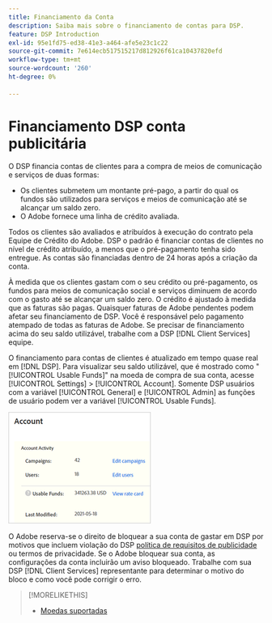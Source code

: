 ```yaml
---
title: Financiamento da Conta
description: Saiba mais sobre o financiamento de contas para DSP.
feature: DSP Introduction
exl-id: 95e1fd75-ed38-41e3-a464-afe5e23c1c22
source-git-commit: 7e614ecb517515217d812926f61ca10437820efd
workflow-type: tm+mt
source-wordcount: '260'
ht-degree: 0%

---
```


# Financiamento DSP conta publicitária

O DSP financia contas de clientes para a compra de meios de comunicação e serviços de duas formas:

* Os clientes submetem um montante pré-pago, a partir do qual os fundos são utilizados para serviços e meios de comunicação até se alcançar um saldo zero.
* O Adobe fornece uma linha de crédito avaliada.

Todos os clientes são avaliados e atribuídos à execução do contrato pela Equipe de Crédito do Adobe. DSP o padrão é financiar contas de clientes no nível de crédito atribuído, a menos que o pré-pagamento tenha sido entregue. As contas são financiadas dentro de 24 horas após a criação da conta.

À medida que os clientes gastam com o seu crédito ou pré-pagamento, os fundos para meios de comunicação social e serviços diminuem de acordo com o gasto até se alcançar um saldo zero. O crédito é ajustado à medida que as faturas são pagas. Quaisquer faturas de Adobe pendentes podem afetar seu financiamento de DSP. Você é responsável pelo pagamento atempado de todas as faturas de Adobe. Se precisar de financiamento acima do seu saldo utilizável, trabalhe com a DSP [!DNL Client Services] equipe.

O financiamento para contas de clientes é atualizado em tempo quase real em [!DNL DSP]. Para visualizar seu saldo utilizável, que é mostrado como &quot;[!UICONTROL Usable Funds]&quot; na moeda de compra de sua conta, acesse [!UICONTROL Settings] > [!UICONTROL Account]. Somente DSP usuários com a variável [!UICONTROL General] e [!UICONTROL Admin] as funções de usuário podem ver a variável [!UICONTROL Usable Funds].

![Fundos utilizáveis para uma conta](/help/dsp/assets/account-usable-funds.png)

O Adobe reserva-se o direito de bloquear a sua conta de gastar em DSP por motivos que incluem violação do DSP [política de requisitos de publicidade](/help/policies/ad-requirements-policy.md) ou termos de privacidade. Se o Adobe bloquear sua conta, as configurações da conta incluirão um aviso bloqueado. Trabalhe com sua DSP [!DNL Client Services] representante para determinar o motivo do bloco e como você pode corrigir o erro.

>[!MORELIKETHIS]
>
>* [Moedas suportadas](/help/dsp/currency.md)

